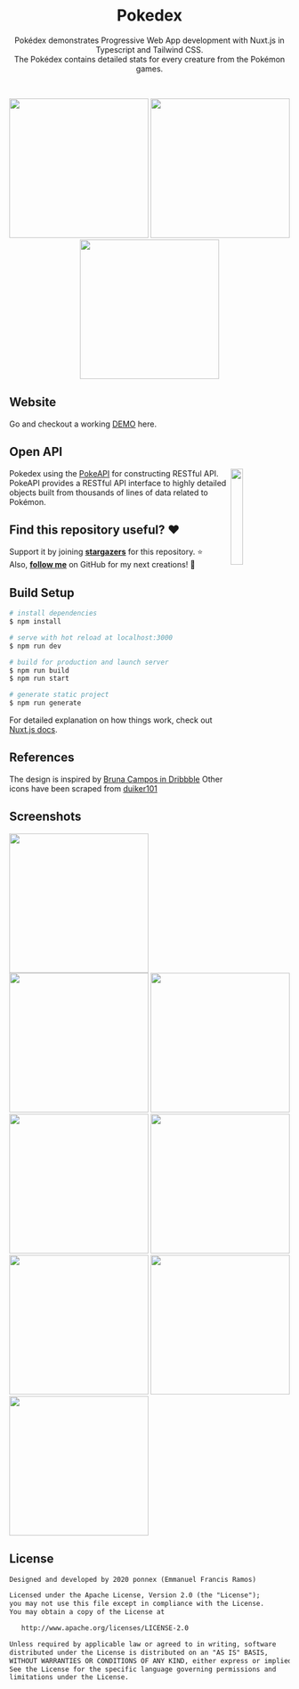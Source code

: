 <h1 align="center">Pokedex</h1>

<p align="center">
  Pokédex demonstrates Progressive Web App development with Nuxt.js in Typescript and Tailwind CSS. </br> The Pokédex contains detailed stats for every creature
  from the Pokémon games.
</p>
</br>

<p align="center">
  <img src="https://user-images.githubusercontent.com/10062054/106085019-6be43180-615a-11eb-9b43-0414645ca8ac.jpg" width="250"/>
  <img src="https://user-images.githubusercontent.com/10062054/106085027-70a8e580-615a-11eb-8bf3-44e3748ada89.jpg" width="250"/>
  <img src="https://user-images.githubusercontent.com/10062054/106085030-71da1280-615a-11eb-8ebc-af80099c98dd.jpg" width="250"/>
</p>


## Website
Go and checkout a working [DEMO](http://ponnex-pokedex.netlify.app/) here.

## Open API

<img src="https://user-images.githubusercontent.com/24237865/83422649-d1b1d980-a464-11ea-8c91-a24fdf89cd6b.png" align="right" width="21%"/>

Pokedex using the [PokeAPI](https://pokeapi.co/) for constructing RESTful API.<br>
PokeAPI provides a RESTful API interface to highly detailed objects built from thousands of lines of data related to Pokémon.

## Find this repository useful? :heart:
Support it by joining __[stargazers](https://github.com/ponnex/pokedex/stargazers)__ for this repository. :star: <br>
Also, __[follow me](https://github.com/ponnex)__ on GitHub for my next creations! 🤩

## Build Setup

```bash
# install dependencies
$ npm install

# serve with hot reload at localhost:3000
$ npm run dev

# build for production and launch server
$ npm run build
$ npm run start

# generate static project
$ npm run generate
```

For detailed explanation on how things work, check out [Nuxt.js docs](https://nuxtjs.org).

## References
The design is inspired by [Bruna Campos in Dribbble](https://dribbble.com/shots/14241781-Pok-dex/)
Other icons have been scraped from [duiker101](https://github.com/duiker101/pokemon-type-svg-icons)

## Screenshots
<p align="left">
  <img src="https://user-images.githubusercontent.com/10062054/106085033-730b3f80-615a-11eb-80ad-090fbeda64dc.jpg" width="250"/>
  <img src="https://user-images.githubusercontent.com/10062054/106085034-73a3d600-615a-11eb-8ab1-0734da9980d0.jpg" width="250"/>
  <img src="https://user-images.githubusercontent.com/10062054/106085037-743c6c80-615a-11eb-8421-429cfe7d17a7.jpg" width="250"/>
  <img src="https://user-images.githubusercontent.com/10062054/106085039-74d50300-615a-11eb-9606-9de83b489b77.jpg" width="250"/>
  <img src="https://user-images.githubusercontent.com/10062054/106085042-74d50300-615a-11eb-889f-ddd6e8950acf.jpg" width="250"/>
  <img src="https://user-images.githubusercontent.com/10062054/106085046-756d9980-615a-11eb-8f19-111afca4d710.jpg" width="250"/>
  <img src="https://user-images.githubusercontent.com/10062054/106085050-76063000-615a-11eb-85ec-16225dd37b05.jpg" width="250"/>
  <img src="https://user-images.githubusercontent.com/10062054/106085052-769ec680-615a-11eb-96d5-83d86acabb8f.jpg" width="250"/>
</p>

## License
```xml
Designed and developed by 2020 ponnex (Emmanuel Francis Ramos)

Licensed under the Apache License, Version 2.0 (the "License");
you may not use this file except in compliance with the License.
You may obtain a copy of the License at

   http://www.apache.org/licenses/LICENSE-2.0

Unless required by applicable law or agreed to in writing, software
distributed under the License is distributed on an "AS IS" BASIS,
WITHOUT WARRANTIES OR CONDITIONS OF ANY KIND, either express or implied.
See the License for the specific language governing permissions and
limitations under the License.
```
